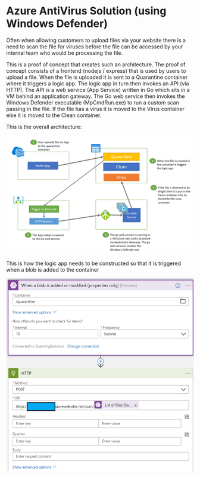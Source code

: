 # Azure AntiVirus Solution (using Windows Defender)

Often when allowing customers to upload files via your website there is a need to scan the file for viruses before the file can be accessed by your internal team who would be processing the file. 

This is a proof of concept that creates such an architecture. The proof of concept consists of a frontend (nodejs / express) that is used by users to upload a file. When the file is uploaded it is sent to a Quarantine container where it triggers a logic app. The logic app in turn then invokes an API (via HTTP). The API is a web service (App Service) written in Go which sits in a VM behind an application gateway. The Go web service then invokes the Windows Defender executable (MpCmdRun.exe) to run a custom scan passing in the file. If the file has a virus it is moved to the Virus container else it is moved to the Clean container.

This is the overall architecture:

![Architecture](https://raw.githubusercontent.com/patnaikshekhar/AzureScanSolution/windows_defender/architecture.png)

This is how the logic app needs to be constructed so that it is triggered when a blob is added to the container

![Logic App](https://raw.githubusercontent.com/patnaikshekhar/AzureScanSolution/windows_defender/logicApp.png)